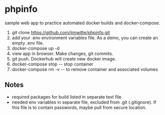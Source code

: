 # phpinfo
sample web app to practice automated docker builds and docker-compose.

1. git clone https://github.com/jimwitte/phpinfo.git
2. add your .env environment variables file. As a demo, you can create an empty .env file.
2. docker-compose up -d
3. view app in browser. Make changes, git commits.
4. git push. Dockerhub will create new docker image.
5. docker-compose stop -- stop container
6. docker-compose rm -v -- to remove container and associated volumes


Notes
----
* required packages for build listed in separate text file
* needed env variables in separate file, excluded from .git (.gitignore). If this file is to contain passwords, maybe pull from secure location.
